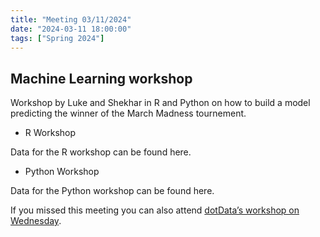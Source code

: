 ```yaml
---
title: "Meeting 03/11/2024"
date: "2024-03-11 18:00:00"
tags: ["Spring 2024"]
---
```

## Machine Learning workshop

Workshop by Luke and Shekhar in R and Python on how to build a model predicting the winner of the March Madness tournement.

- R Workshop

Data for the R workshop can be found here.

- Python Workshop

Data for the Python workshop can be found here.

If you missed this meeting you can also attend [dotData’s workshop on Wednesday](http://dotdatascience.org/2024/03/3-13-2024-sports-prediction-workshop-with-prof-bret-larget/).

